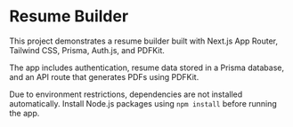 # Resume Builder

This project demonstrates a resume builder built with Next.js App Router, Tailwind CSS, Prisma, Auth.js, and PDFKit.

The app includes authentication, resume data stored in a Prisma database, and an API route that generates PDFs using PDFKit.

Due to environment restrictions, dependencies are not installed automatically. Install Node.js packages using `npm install` before running the app.
